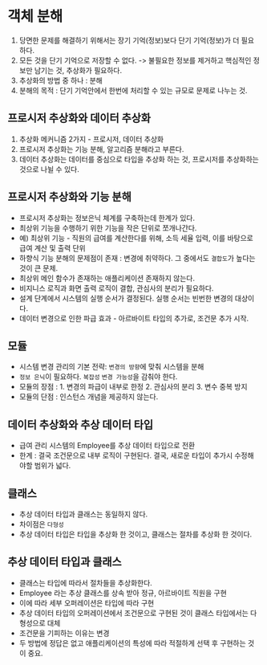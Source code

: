 # 객체 분해

1. 당면한 문제를 해결하기 위해서는 장기 기억(정보)보다 단기 기억(정보)가 더 필요하다.
2. 모든 것을 단기 기억으로 저장할 수 없다. -> 불필요한 정보를 제거하고 핵심적인 정보만 남기는 것, 추상화가 필요하다.
3. 추상화의 방법 중 하나 : 분해 
4. 분해의 목적 : 단기 기억안에서 한번에 처리할 수 있는 규모로 문제로 나누는 것.

## 프로시저 추상화와 데이터 추상화

1. 추상화 메커니즘 2가지  - 프로시저, 데이터 추상화
2. 프로시저 추상화는 기능 분해, 알고리즘 분해라고 부른다.
3. 데이터 추상화는 데이터를 중심으로 타입을 추상화 하는 것, 프로시저를 추상화하는 것으로 나뉠 수 있다.

## 프로시저 추상화와 기능 분해

- 프로시저 추상화는 정보은닉 체계를 구축하는데 한계가 있다.
- 최상위 기능을 수행하기 위한 기능을 작은 단위로 쪼개나간다.
- 예) 최상위 기능 - 직원의 급여를 계산한다를 위해, 소득 세율 입력, 이를 바탕으로 급여 계산 및 출력 단위
- 하향식 기능 분해의 문제점이 존재 : 변경에 취약하다. 그 중에서도 `결합도`가 높다는 것이 큰 문제.
- 최상위 메인 함수가 존재하는 애플리케이션 존재하지 않는다.
- 비지니스 로직과 화면 출력 로직이 결합, 관심사의 분리가 필요하다.
- 설계 단계에서 시스템의 실행 순서가 결정된다. 실행 순서는 빈번한 변경의 대상이다.
- 데이터 변경으로 인한 파급 효과 - 아르바이트 타입의 추가로, 조건문 추가 시작.


## 모듈

- 시스템 변경 관리의 기본 전략: `변경의 방향`에 맞춰 시스템을 분해
- `정보 은닉`이 필요하다. `복잡성` `변경 가능성`을 감춰야 한다.
- 모듈의 장점 : 1. 변경의 파급이 내부로 한정 2. 관심사의 분리 3. 변수 중복 방지
- 모듈의 단점 : 인스턴스 개념을 제공하지 않는다. 

## 데이터 추상화와 추상 데이터 타입

- 급여 관리 시스템의 Employee를 추상 데이터 타입으로 전환
- 한계 : 결국 조건문으로 내부 로직이 구현된다. 결국, 새로운 타입이 추가시 수정해야할 범위가 넓다.

## 클래스

- 추상 데이터 타입과 클래스는 동일하지 않다.
- 차이점은 `다형성`
- 추상 데이터 타입은 타입을 추상화 한 것이고, 클래스는 절차를 추상화 한 것이다.

## 추상 데이터 타입과 클래스

- 클래스는 타입에 따라서 절차들을 추상화한다.
- Employee 라는 추상 클래스를 상속 받아 정규, 아르바이트 직원을 구현
- 이에 따라 세부 오퍼레이션은 타입에 따라 구현
- 추상 데이터 타입의 오퍼레이션에서 조건문으로 구현된 것이 클래스 타입에서는 다형성으로 대체
- 조건문을 기피하는 이유는 변경
- 두 방법에 정답은 없고 애플리케이션의 특성에 따라 적절하게 선택 후 구현하는 것이 중요.

